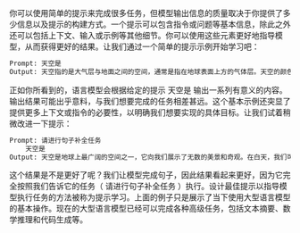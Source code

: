 你可以使用简单的提示来完成很多任务，但模型输出信息的质量取决于你提供了多少信息以及提示的构建方式。一个提示可以包含指令或问题等基本信息，除此之外还可以包括上下文、输入或示例等其他细节。你可以使用这些元素更好地指导模型，从而获得更好的结果。让我们通过一个简单的提示示例开始学习吧：
```latex
Prompt: 天空是
Output: 天空指的是大气层与地面之间的空间，通常是指在地球表面上方的气体层。天空的颜色通常是蓝色的，这是因为当太阳光线穿过大气层时，它们被分散成许多不同的颜色，其中蓝色波长的光线被分散得更多，因此天空呈现出蓝色。在日出和日落时，由于太阳光线的角度变化，天空的颜色会变成橙色或红色等不同的颜色。
```
正如你所看到的，语言模型会根据给定的提示 天空是 输出一系列有意义的内容。输出结果可能出乎意料，与我们想要完成的任务相差甚远。这个基本示例还突显了提供更多上下文或指令的必要性，以明确我们想要实现的具体目标。让我们试着稍微改进一下提示：
```latex
Prompt: 请进行句子补全任务
	天空是
Output: 天空是地球上最广阔的空间之一，它向我们展示了无数的美景和奇观。在白天，我们可以欣赏到蔚蓝色的天空、飘逸的云朵和灿烂的阳光，而在夜晚，我们则可以看到浩瀚的星空和神秘的月亮。除了提供美丽的景观外，天空还对地球生命的存在和发展具有重要的作用，例如通过大气层中的气体循环和水循环，为植物和动物提供养分和水分，维持地球生态平衡。同时，人类也可以通过研究天空来深入了解宇宙和地球的运行规律，从而推动科学技术的发展。
```
这个结果是不是更好了呢？我们让模型完成句子，因此结果看起来更好，因为它完全按照我们告诉它的任务（ 请进行句子补全任务 ）执行。设计最佳提示以指导模型执行任务的方法被称为提示学习。上面的例子只是展示了当下使用大型语言模型的基本操作。现在的大型语言模型已经可以完成各种高级任务，包括文本摘要、数学推理和代码生成等。
